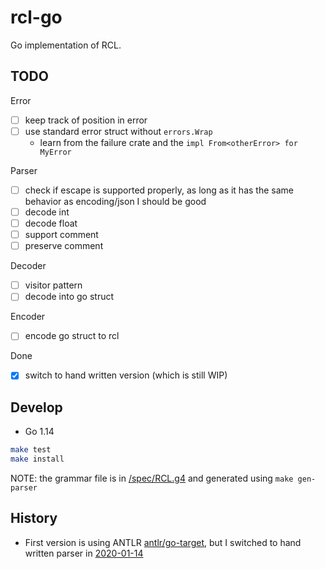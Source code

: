 # rcl-go

Go implementation of RCL.


## TODO

Error

- [ ] keep track of position in error
- [ ] use standard error struct without `errors.Wrap`
  - learn from the failure crate and the `impl From<otherError> for MyError`

Parser

- [ ] check if escape is supported properly, as long as it has the same behavior as encoding/json I should be good
- [ ] decode int
- [ ] decode float
- [ ] support comment
- [ ] preserve comment

Decoder

- [ ] visitor pattern
- [ ] decode into go struct

Encoder

- [ ] encode go struct to rcl

Done

- [x] switch to hand written version (which is still WIP)

## Develop

- Go 1.14

````bash
make test
make install
````

NOTE: the grammar file is in [<project-root>/spec/RCL.g4](../../spec/RCL.g4) and generated using `make gen-parser`

## History

- First version is using ANTLR [antlr/go-target](https://github.com/antlr/antlr4/blob/master/doc/go-target.md), but I switched to hand written parser in [2020-01-14](https://github.com/reikalang/rcl/commit/5ff778993d4201cccbc6457e49c58fe63cec1c42)
